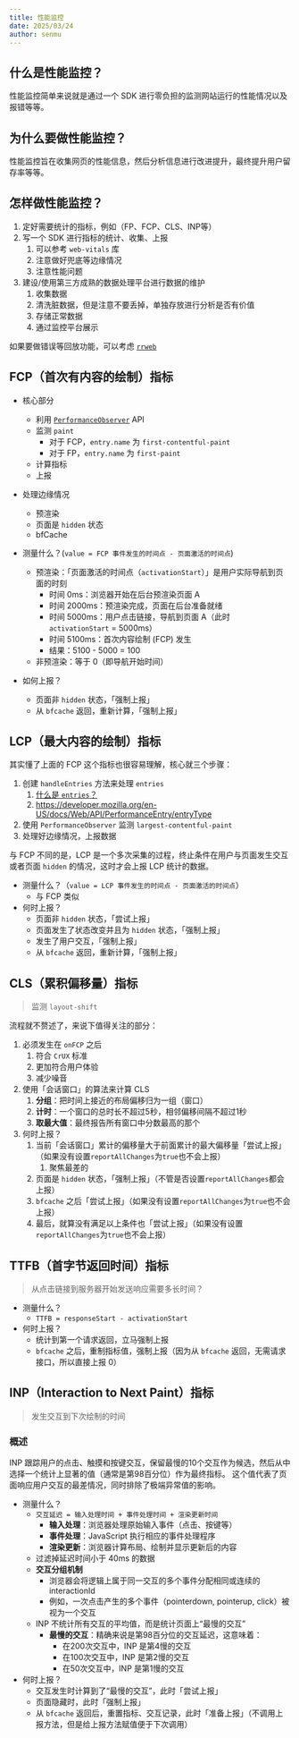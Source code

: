 ```yaml
---
title: 性能监控
date: 2025/03/24
author: senmu
---
```


## 什么是性能监控？

性能监控简单来说就是通过一个 SDK 进行零负担的监测网站运行的性能情况以及报错等等。

## 为什么要做性能监控？

性能监控旨在收集网页的性能信息，然后分析信息进行改进提升，最终提升用户留存率等等。

## 怎样做性能监控？

1. 定好需要统计的指标，例如（FP、FCP、CLS、INP等）
2. 写一个 SDK 进行指标的统计、收集、上报
   1. 可以参考 `web-vitals` 库
   2. 注意做好兜底等边缘情况
   3. 注意性能问题
3. 建设/使用第三方成熟的数据处理平台进行数据的维护
   1. 收集数据
   2. 清洗脏数据，但是注意不要丢掉，单独存放进行分析是否有价值
   3. 存储正常数据
   4. 通过监控平台展示

如果要做错误等回放功能，可以考虑 [`rrweb`](https://github.com/rrweb-io/rrweb?tab=readme-ov-file)

## FCP（首次有内容的绘制）指标

- 核心部分
  - 利用 [`PerformanceObserver`](https://developer.mozilla.org/en-US/docs/Web/API/PerformanceObserver) API
  - 监测 `paint`
    - 对于 FCP，`entry.name` 为 `first-contentful-paint`
    - 对于 FP，`entry.name` 为 `first-paint`
  - 计算指标
  - 上报
- 处理边缘情况
  - 预渲染
  - 页面是 `hidden` 状态
  - bfCache

- 测量什么？(`value = FCP 事件发生的时间点 - 页面激活的时间点`)
  - 预渲染：「页面激活的时间点（`activationStart`）」是用户实际导航到页面的时刻
    - 时间 0ms：浏览器开始在后台预渲染页面 A
    - 时间 2000ms：预渲染完成，页面在后台准备就绪
    - 时间 5000ms：用户点击链接，导航到页面 A（此时 `activationStart` = 5000ms）
    - 时间 5100ms：首次内容绘制 (FCP) 发生
    - 结果：5100 - 5000 = 100
  - 非预渲染：等于 0（即导航开始时间）
- 如何上报？
  - 页面非 `hidden` 状态，「强制上报」
  - 从 `bfcache` 返回，重新计算，「强制上报」

## LCP（最大内容的绘制）指标

其实懂了上面的 FCP 这个指标也很容易理解，核心就三个步骤：

1. 创建 `handleEntries` 方法来处理 `entries`
   1. [什么是 `entries`？](https://developer.mozilla.org/en-US/docs/Web/API/PerformanceEntry)
   2. <https://developer.mozilla.org/en-US/docs/Web/API/PerformanceEntry/entryType>
2. 使用 `PerformanceObserver` 监测 `largest-contentful-paint`
3. 处理好边缘情况，上报数据

与 FCP 不同的是，LCP 是一个多次采集的过程，终止条件在用户与页面发生交互或者页面 `hidden` 的情况，这时才会上报 LCP 统计的数据。

- 测量什么？（`value = LCP 事件发生的时间点 - 页面激活的时间点`）
  - 与 FCP 类似
- 何时上报？
  - 页面非 `hidden` 状态，「尝试上报」
  - 页面发生了状态改变并且为 `hidden` 状态，「强制上报」
  - 发生了用户交互，「强制上报」
  - 从 `bfcache` 返回，重新计算，「强制上报」

## CLS（累积偏移量）指标

> 监测 `layout-shift`

流程就不赘述了，来说下值得关注的部分：

1. 必须发生在 `onFCP` 之后
   1. 符合 `CrUX` 标准
   2. 更加符合用户体验
   3. 减少噪音
2. 使用「会话窗口」的算法来计算 CLS
   1. **分组**：把时间上接近的布局偏移归为一组（窗口）
   2. **计时**：一个窗口的总时长不超过5秒，相邻偏移间隔不超过1秒
   3. **取最大值**：最终报告所有窗口中分数最高的那个
3. 何时上报？
   1. 当前「会话窗口」累计的偏移量大于前面累计的最大偏移量「尝试上报」（如果没有设置`reportAllChanges`为`true`也不会上报）
      1. 聚焦最差的
   2. 页面是 `hidden` 状态，「强制上报」（不管是否设置`reportAllChanges`都会上报）
   3. `bfcache` 之后「尝试上报」（如果没有设置`reportAllChanges`为`true`也不会上报）
   4. 最后，就算没有满足以上条件也「尝试上报」（如果没有设置`reportAllChanges`为`true`也不会上报）

## TTFB（首字节返回时间）指标

> 从点击链接到服务器开始发送响应需要多长时间？

- 测量什么？
  - `TTFB = responseStart - activationStart`
- 何时上报？
  - 统计到第一个请求返回，立马强制上报
  - `bfcache` 之后，重制指标值，强制上报（因为从 `bfcache` 返回，无需请求接口，所以直接上报 0）

## INP（Interaction to Next Paint）指标

> 发生交互到下次绘制的时间

### 概述

INP 跟踪用户的点击、触摸和按键交互，保留最慢的10个交互作为候选，然后从中选择一个统计上显著的值（通常是第98百分位）作为最终指标。
这个值代表了页面响应用户交互的最差情况，同时排除了极端异常值的影响。

- 测量什么？
  - `交互延迟 = 输入处理时间 + 事件处理时间 + 渲染更新时间`
    - **输入处理**：浏览器处理原始输入事件（点击、按键等）
    - **事件处理**：JavaScript 执行相应的事件处理程序
    - **渲染更新**：浏览器计算布局、绘制并显示更新后的内容
  - 过滤掉延迟时间小于 40ms 的数据
  - **交互分组机制**
    - 浏览器会将逻辑上属于同一交互的多个事件分配相同或连续的interactionId
    - 例如，一次点击产生的多个事件（pointerdown, pointerup, click）被视为一个交互
  - INP 不统计所有交互的平均值，而是统计页面上“最慢的交互”
    - **最慢的交互**：精确来说是第98百分位的交互延迟，这意味着：
      - 在200次交互中，INP 是第4慢的交互
      - 在100次交互中，INP 是第2慢的交互
      - 在50次交互中，INP 是第1慢的交互
- 何时上报？
  - 交互发生时计算到了“最慢的交互”，此时「尝试上报」
  - 页面隐藏时，此时「强制上报」
  - 从 `bfcache` 返回后，重置指标、交互记录，此时「准备上报」（不调用上报方法，但是给上报方法赋值便于下次调用）
